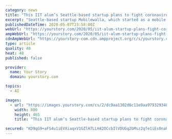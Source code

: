 ```yaml
---
category: news
title: "This IIT alum’s Seattle-based startup plans to fight coronavirus with data science and AI"
excerpt: "Seattle-based startup Mobilewalla, which started as a mobile audience measurement platform, is using data science to manage the coronavirus spread."
publishedDateTime: 2020-05-07T23:58:00Z
webUrl: "https://yourstory.com/2020/05/iit-alum-startup-plans-fight-coronavirus-data-science-ai"
ampWebUrl: "https://yourstory.com/2020/05/iit-alum-startup-plans-fight-coronavirus-data-science-ai/amp"
cdnAmpWebUrl: "https://yourstory-com.cdn.ampproject.org/c/s/yourstory.com/2020/05/iit-alum-startup-plans-fight-coronavirus-data-science-ai/amp"
type: article
quality: 48
heat: 48
published: false

provider:
  name: Your Story
  domain: yourstory.com

topics:
  - AI

images:
  - url: "https://images.yourstory.com/cs/2/dc9aa1302d6c11e9aa979329348d4c3e/03MWSocialIsolationRiskHeatMapfewmoredayspoststayhomeperiod1-1588844967821.png?fm=png&auto=format"
    width: 800
    height: 465
    title: "This IIT alum’s Seattle-based startup plans to fight coronavirus with data science and AI"

secured: "KD9qG9+aFS4u1iEVXiaqxV1GZlH7LLH42OCcbIlVDUGq2bMsz2qfe1iEs0naUjuS1x1PdReS1IS54uC+OEI3Q4KHNBtT4lEML1g1Y7WwdqGqIr2+Oef6TU8Y617JRfvrh/SQOkoMaLKtVF64JnlFOnXueTMS2V/0doCQPr/q4dwIjZPledohMNK/QK5BIeSn21IuDzdEnVh4ZsOEdqqFYUyW7wSiIbiy26/BMF5+w0JPapi4LBuICMAeoGzG8P6zQriBvRzL0KOGrTL0I/9rrUlO71XbGj3Fcu70OoMbCpknr9DZdSZ/Q8doye/zjMVZ;aOvXGUlBXkdoRQ4sZr4h2Q=="
---
```


